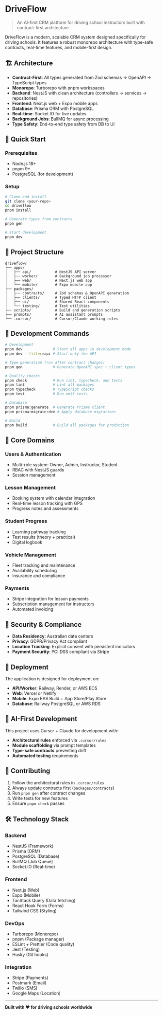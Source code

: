 # DriveFlow

> An AI-first CRM platform for driving school instructors built with contract-first architecture

DriveFlow is a modern, scalable CRM system designed specifically for driving schools. It features a robust monorepo architecture with type-safe contracts, real-time features, and mobile-first design.

## 🏗️ Architecture

- **Contract-First**: All types generated from Zod schemas → OpenAPI → TypeScript types
- **Monorepo**: Turborepo with pnpm workspaces
- **Backend**: NestJS with clean architecture (controllers → services → repositories)
- **Frontend**: Next.js web + Expo mobile apps
- **Database**: Prisma ORM with PostgreSQL
- **Real-time**: Socket.IO for live updates
- **Background Jobs**: BullMQ for async processing
- **Type Safety**: End-to-end type safety from DB to UI

## 🚀 Quick Start

### Prerequisites
- Node.js 18+ 
- pnpm 9+
- PostgreSQL (for development)

### Setup

```bash
# Clone and install
git clone <your-repo>
cd driveflow
pnpm install

# Generate types from contracts
pnpm gen

# Start development
pnpm dev
```

## 📁 Project Structure

```
driveflow/
├── apps/
│   ├── api/           # NestJS API server
│   ├── worker/        # Background job processor
│   ├── web/           # Next.js web app
│   └── mobile/        # Expo mobile app
├── packages/
│   ├── contracts/     # Zod schemas & OpenAPI generation
│   ├── clients/       # Typed HTTP client
│   ├── ui/            # Shared React components
│   └── testing/       # Test utilities
├── scripts/           # Build and generation scripts
├── prompts/           # AI assistant prompts
└── .cursor/           # Cursor/Claude working rules
```

## 🔧 Development Commands

```bash
# Development
pnpm dev              # Start all apps in development mode
pnpm dev --filter=api # Start only the API

# Type generation (run after contract changes)
pnpm gen              # Generate OpenAPI spec + client types

# Quality checks
pnpm check            # Run lint, typecheck, and tests
pnpm lint             # Lint all packages
pnpm typecheck        # TypeScript checks
pnpm test             # Run unit tests

# Database
pnpm prisma:generate  # Generate Prisma client
pnpm prisma:migrate:dev # Apply database migrations

# Build
pnpm build            # Build all packages for production
```

## 🎯 Core Domains

### **Users & Authentication**
- Multi-role system: Owner, Admin, Instructor, Student
- RBAC with NestJS guards
- Session management

### **Lesson Management**
- Booking system with calendar integration
- Real-time lesson tracking with GPS
- Progress notes and assessments

### **Student Progress**
- Learning pathway tracking
- Test results (theory + practical)
- Digital logbook

### **Vehicle Management**
- Fleet tracking and maintenance
- Availability scheduling
- Insurance and compliance

### **Payments**
- Stripe integration for lesson payments
- Subscription management for instructors
- Automated invoicing

## 🔐 Security & Compliance

- **Data Residency**: Australian data centers
- **Privacy**: GDPR/Privacy Act compliant
- **Location Tracking**: Explicit consent with persistent indicators
- **Payment Security**: PCI DSS compliant via Stripe

## 🚀 Deployment

The application is designed for deployment on:
- **API/Worker**: Railway, Render, or AWS ECS
- **Web**: Vercel or Netlify
- **Mobile**: Expo EAS Build + App Store/Play Store
- **Database**: Railway PostgreSQL or AWS RDS

## 🤖 AI-First Development

This project uses Cursor + Claude for development with:
- **Architectural rules** enforced via `.cursor/rules`
- **Module scaffolding** via prompt templates
- **Type-safe contracts** preventing drift
- **Automated testing** requirements

## 📝 Contributing

1. Follow the architectural rules in `.cursor/rules`
2. Always update contracts first (`packages/contracts`)
3. Run `pnpm gen` after contract changes
4. Write tests for new features
5. Ensure `pnpm check` passes

## 🛠️ Technology Stack

### **Backend**
- NestJS (Framework)
- Prisma (ORM)
- PostgreSQL (Database)
- BullMQ (Job Queue)
- Socket.IO (Real-time)

### **Frontend**
- Next.js (Web)
- Expo (Mobile)
- TanStack Query (Data fetching)
- React Hook Form (Forms)
- Tailwind CSS (Styling)

### **DevOps**
- Turborepo (Monorepo)
- pnpm (Package manager)
- ESLint + Prettier (Code quality)
- Jest (Testing)
- Husky (Git hooks)

### **Integration**
- Stripe (Payments)
- Postmark (Email)
- Twilio (SMS)
- Google Maps (Location)

---

**Built with ❤️ for driving schools worldwide**
